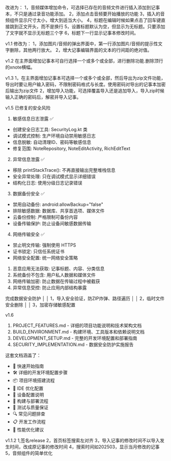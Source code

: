 改进为：
1，音频媒体增加命令，可选择已存在的音频文件进行插入添加到记事本，不只是通过录音功能添加。
2，添加点击音频要开始播放的功能
3，插入的音频组件显示尺寸太小，增大到适当大小。
4，标题在编辑时候如果点击了回车键直接跳到正文开头，而不是换行
5，设置标题默认为空，但显示为无标题。只要添加了文字就不显示无标题三个字
6，标题下一行显示记事本修改时间。

v1.1
修改为：
1，添加图片/音频的弹出界面中，第一行添加图片/音频的提示性文字删除，其他两行放大。
2，增大记事编辑界面的文本的行间距的绝对值。

v1.2
在主界面增加记事本可自行选择一个或多个或全部，进行删除功能.删除顶行的xnote横幅。

v1.3
1，在主界面增加记事本可选择一个或多个或全部，然后导出为zip文件功能，导出时要让用户输入密码，不限制密码格式与长度。使用密码对导出的记事本加密后输出为zip文件
2，增加导入功能，可选择覆盖导入还是追加导入，导入zip时候输入正确的密码后，解密并导入记事。

v1.5
已修复的安全风险

  1. 敏感信息日志泄露 ✅

  - 创建安全日志工具: SecurityLog.kt 类
  - 调试模式控制: 生产环境自动禁用敏感日志
  - 信息脱敏: 自动清理ID、密码等敏感信息
  - 修复范围: NoteRepository, NoteEditActivity, RichEditText

  2. 异常信息泄露 ✅

  - 移除 printStackTrace(): 不再直接输出完整堆栈信息
  - 安全异常处理: 只在调试模式显示详细错误
  - 结构化日志: 使用分级日志记录错误

  3. 数据备份安全 ✅

  - 禁用自动备份: android:allowBackup="false"
  - 排除敏感数据: 数据库、共享首选项、媒体文件
  - 云备份控制: 严格限制可备份内容
  - 设备传输保护: 防止设备间敏感数据传输

  4. 网络传输安全 ✅

  - 禁止明文传输: 强制使用 HTTPS
  - 证书锁定: 只信任系统证书
  - 网络安全配置: 统一网络安全策略

  1. 恶意应用无法获取: 记事标题、内容、分类信息
  2. 系统备份不包含: 用户私人数据和媒体文件
  3. 网络传输加密: 防止数据在传输过程中被截获
  4. 异常信息受控: 防止应用内部结构暴露

完成数据安全防护                                                                                                                                                                                                                                        │
│   1，导入安全验证，防ZIP炸弹、路径遍历                                                                                                                                                                                                                    │
│   2，临时文件安全删除                                                                                                                                                                                                                                     │
│   3，加密存储敏感配置

v1.6

  1. PROJECT_FEATURES.md - 详细的项目功能说明和技术架构文档
  2. BUILD_ENVIRONMENT.md - 构建环境、工具版本和依赖说明文档
  3. DEVELOPMENT_SETUP.md - 完整的开发环境配置和部署指南
  4. SECURITY_IMPLEMENTATION.md - 数据安全防护实施报告

  这套文档涵盖了：
  - 🚀 快速开始指南
  - 🛠️ 详细的开发环境配置步骤
  - 📦 项目环境搭建流程
  - 🔧 IDE 优化配置
  - 📱 设备配置说明
  - 🚀 构建与部署流程
  - 🧪 测试与质量保证
  - 🔍 常见问题排查
  - 📋 开发工作流程
  - 🎯 性能优化建议



v1.1.2
1,签名release
2，首页标签搜索左对齐
3，导入记事的修改时间不以导入发生时间，改成原记事的修改时间
4，搜索时间如202503，显示当月修改的记事
5，音频组件的简单优化

